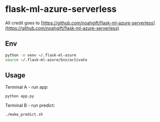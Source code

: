 # flask-ml-azure-serverless

All credit goes to [https://github.com/noahgift/flask-ml-azure-serverless](https://github.com/noahgift/flask-ml-azure-serverless)

## Env

```bash
python -m venv ~/.flask-ml-azure
source ~/.flask-ml-azure/bin/activate
```

## Usage

Terminal A - run app:

`python app.py`

Terminal B - run predict:

`./make_predict.sh`
